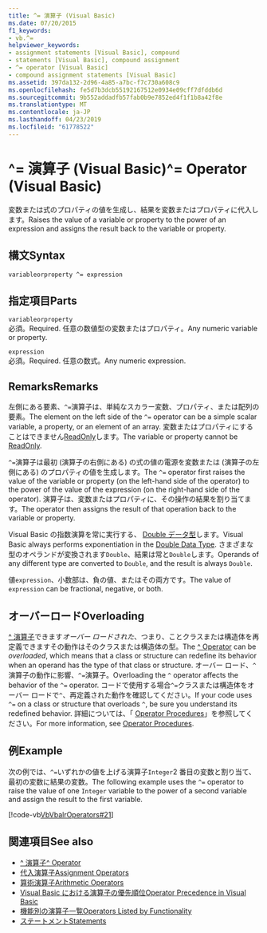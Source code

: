 ```yaml
---
title: ^= 演算子 (Visual Basic)
ms.date: 07/20/2015
f1_keywords:
- vb.^=
helpviewer_keywords:
- assignment statements [Visual Basic], compound
- statements [Visual Basic], compound assignment
- ^= operator [Visual Basic]
- compound assignment statements [Visual Basic]
ms.assetid: 397da132-2d96-4a85-a7bc-f7c730a608c9
ms.openlocfilehash: fe5d7b3dcb55192167512e0934e09cff7dfddb6d
ms.sourcegitcommit: 9b552addadfb57fab0b9e7852ed4f1f1b8a42f8e
ms.translationtype: MT
ms.contentlocale: ja-JP
ms.lasthandoff: 04/23/2019
ms.locfileid: "61778522"
---
```

# <a name="-operator-visual-basic"></a><span data-ttu-id="1c48f-102">^= 演算子 (Visual Basic)</span><span class="sxs-lookup"><span data-stu-id="1c48f-102">^= Operator (Visual Basic)</span></span>
<span data-ttu-id="1c48f-103">変数または式のプロパティの値を生成し、結果を変数またはプロパティに代入します。</span><span class="sxs-lookup"><span data-stu-id="1c48f-103">Raises the value of a variable or property to the power of an expression and assigns the result back to the variable or property.</span></span>  
  
## <a name="syntax"></a><span data-ttu-id="1c48f-104">構文</span><span class="sxs-lookup"><span data-stu-id="1c48f-104">Syntax</span></span>  
  
```  
variableorproperty ^= expression  
```  
  
## <a name="parts"></a><span data-ttu-id="1c48f-105">指定項目</span><span class="sxs-lookup"><span data-stu-id="1c48f-105">Parts</span></span>  
 `variableorproperty`  
 <span data-ttu-id="1c48f-106">必須。</span><span class="sxs-lookup"><span data-stu-id="1c48f-106">Required.</span></span> <span data-ttu-id="1c48f-107">任意の数値型の変数またはプロパティ。</span><span class="sxs-lookup"><span data-stu-id="1c48f-107">Any numeric variable or property.</span></span>  
  
 `expression`  
 <span data-ttu-id="1c48f-108">必須。</span><span class="sxs-lookup"><span data-stu-id="1c48f-108">Required.</span></span> <span data-ttu-id="1c48f-109">任意の数式。</span><span class="sxs-lookup"><span data-stu-id="1c48f-109">Any numeric expression.</span></span>  
  
## <a name="remarks"></a><span data-ttu-id="1c48f-110">Remarks</span><span class="sxs-lookup"><span data-stu-id="1c48f-110">Remarks</span></span>  
 <span data-ttu-id="1c48f-111">左側にある要素、`^=`演算子は、単純なスカラー変数、プロパティ、または配列の要素。</span><span class="sxs-lookup"><span data-stu-id="1c48f-111">The element on the left side of the `^=` operator can be a simple scalar variable, a property, or an element of an array.</span></span> <span data-ttu-id="1c48f-112">変数またはプロパティにすることはできません[ReadOnly](../../../visual-basic/language-reference/modifiers/readonly.md)します。</span><span class="sxs-lookup"><span data-stu-id="1c48f-112">The variable or property cannot be [ReadOnly](../../../visual-basic/language-reference/modifiers/readonly.md).</span></span>  
  
 <span data-ttu-id="1c48f-113">`^=`演算子は最初 (演算子の右側にある) の式の値の電源を変数または (演算子の左側にある) のプロパティの値を生成します。</span><span class="sxs-lookup"><span data-stu-id="1c48f-113">The `^=` operator first raises the value of the variable or property (on the left-hand side of the operator) to the power of the value of the expression (on the right-hand side of the operator).</span></span> <span data-ttu-id="1c48f-114">演算子は、変数またはプロパティに、その操作の結果を割り当てます。</span><span class="sxs-lookup"><span data-stu-id="1c48f-114">The operator then assigns the result of that operation back to the variable or property.</span></span>  
  
 <span data-ttu-id="1c48f-115">Visual Basic の指数演算を常に実行する、 [Double データ型](../../../visual-basic/language-reference/data-types/double-data-type.md)します。</span><span class="sxs-lookup"><span data-stu-id="1c48f-115">Visual Basic always performs exponentiation in the [Double Data Type](../../../visual-basic/language-reference/data-types/double-data-type.md).</span></span> <span data-ttu-id="1c48f-116">さまざまな型のオペランドが変換されます`Double`、結果は常と`Double`します。</span><span class="sxs-lookup"><span data-stu-id="1c48f-116">Operands of any different type are converted to `Double`, and the result is always `Double`.</span></span>  
  
 <span data-ttu-id="1c48f-117">値`expression`、小数部は、負の値、またはその両方です。</span><span class="sxs-lookup"><span data-stu-id="1c48f-117">The value of `expression` can be fractional, negative, or both.</span></span>  
  
## <a name="overloading"></a><span data-ttu-id="1c48f-118">オーバーロード</span><span class="sxs-lookup"><span data-stu-id="1c48f-118">Overloading</span></span>  
 <span data-ttu-id="1c48f-119">[^ 演算子](../../../visual-basic/language-reference/operators/exponentiation-operator.md)できます*オーバー ロードされた*、つまり、ことクラスまたは構造体を再定義できますその動作はそのクラスまたは構造体の型。</span><span class="sxs-lookup"><span data-stu-id="1c48f-119">The [^ Operator](../../../visual-basic/language-reference/operators/exponentiation-operator.md) can be *overloaded*, which means that a class or structure can redefine its behavior when an operand has the type of that class or structure.</span></span> <span data-ttu-id="1c48f-120">オーバー ロード、`^`演算子の動作に影響、`^=`演算子。</span><span class="sxs-lookup"><span data-stu-id="1c48f-120">Overloading the `^` operator affects the behavior of the `^=` operator.</span></span> <span data-ttu-id="1c48f-121">コードで使用する場合`^=`クラスまたは構造体をオーバー ロードで`^`、再定義された動作を確認してください。</span><span class="sxs-lookup"><span data-stu-id="1c48f-121">If your code uses `^=` on a class or structure that overloads `^`, be sure you understand its redefined behavior.</span></span> <span data-ttu-id="1c48f-122">詳細については、「 [Operator Procedures](../../../visual-basic/programming-guide/language-features/procedures/operator-procedures.md)」を参照してください。</span><span class="sxs-lookup"><span data-stu-id="1c48f-122">For more information, see [Operator Procedures](../../../visual-basic/programming-guide/language-features/procedures/operator-procedures.md).</span></span>  
  
## <a name="example"></a><span data-ttu-id="1c48f-123">例</span><span class="sxs-lookup"><span data-stu-id="1c48f-123">Example</span></span>  
 <span data-ttu-id="1c48f-124">次の例では、`^=`いずれかの値を上げる演算子`Integer`2 番目の変数と割り当て、最初の変数に結果の変数。</span><span class="sxs-lookup"><span data-stu-id="1c48f-124">The following example uses the `^=` operator to raise the value of one `Integer` variable to the power of a second variable and assign the result to the first variable.</span></span>  
  
 [!code-vb[VbVbalrOperators#21](~/samples/snippets/visualbasic/VS_Snippets_VBCSharp/VbVbalrOperators/VB/Class1.vb#21)]  
  
## <a name="see-also"></a><span data-ttu-id="1c48f-125">関連項目</span><span class="sxs-lookup"><span data-stu-id="1c48f-125">See also</span></span>

- [<span data-ttu-id="1c48f-126">^ 演算子</span><span class="sxs-lookup"><span data-stu-id="1c48f-126">^ Operator</span></span>](../../../visual-basic/language-reference/operators/exponentiation-operator.md)
- [<span data-ttu-id="1c48f-127">代入演算子</span><span class="sxs-lookup"><span data-stu-id="1c48f-127">Assignment Operators</span></span>](../../../visual-basic/language-reference/operators/assignment-operators.md)
- [<span data-ttu-id="1c48f-128">算術演算子</span><span class="sxs-lookup"><span data-stu-id="1c48f-128">Arithmetic Operators</span></span>](../../../visual-basic/language-reference/operators/arithmetic-operators.md)
- [<span data-ttu-id="1c48f-129">Visual Basic における演算子の優先順位</span><span class="sxs-lookup"><span data-stu-id="1c48f-129">Operator Precedence in Visual Basic</span></span>](../../../visual-basic/language-reference/operators/operator-precedence.md)
- [<span data-ttu-id="1c48f-130">機能別の演算子一覧</span><span class="sxs-lookup"><span data-stu-id="1c48f-130">Operators Listed by Functionality</span></span>](../../../visual-basic/language-reference/operators/operators-listed-by-functionality.md)
- [<span data-ttu-id="1c48f-131">ステートメント</span><span class="sxs-lookup"><span data-stu-id="1c48f-131">Statements</span></span>](../../../visual-basic/programming-guide/language-features/statements.md)
